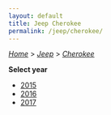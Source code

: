 ```yaml
---
layout: default
title: Jeep Cherokee
permalink: /jeep/cherokee/
---
```

[*Home*](/) > [*Jeep*](/jeep/) > [*Cherokee*](/jeep/cherokee/)

**Select year**

- [2015](/jeep/cherokee/2015/)
- [2016](/jeep/cherokee/2016/)
- [2017](/jeep/cherokee/2017/)